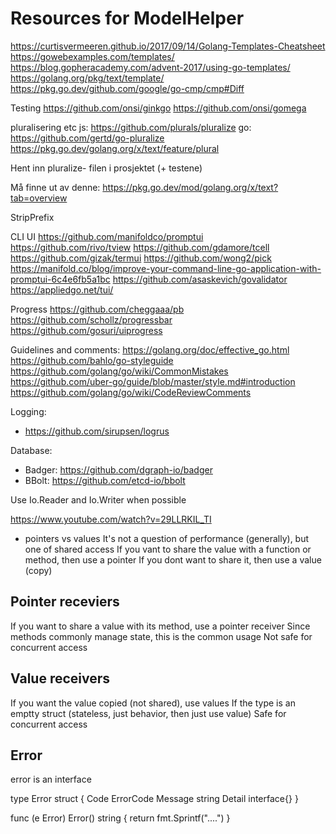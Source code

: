 # Resources for ModelHelper

https://curtisvermeeren.github.io/2017/09/14/Golang-Templates-Cheatsheet
https://gowebexamples.com/templates/
https://blog.gopheracademy.com/advent-2017/using-go-templates/
https://golang.org/pkg/text/template/
https://pkg.go.dev/github.com/google/go-cmp/cmp#Diff

Testing
https://github.com/onsi/ginkgo
https://github.com/onsi/gomega


pluralisering etc
js: https://github.com/plurals/pluralize
go: https://github.com/gertd/go-pluralize
https://pkg.go.dev/golang.org/x/text/feature/plural

Hent inn pluralize- filen i prosjektet (+ testene)

Må finne ut av denne: https://pkg.go.dev/mod/golang.org/x/text?tab=overview

StripPrefix

CLI UI
https://github.com/manifoldco/promptui
https://github.com/rivo/tview
https://github.com/gdamore/tcell
https://github.com/gizak/termui
https://github.com/wong2/pick
https://manifold.co/blog/improve-your-command-line-go-application-with-promptui-6c4e6fb5a1bc
https://github.com/asaskevich/govalidator
https://appliedgo.net/tui/


Progress
https://github.com/cheggaaa/pb
https://github.com/schollz/progressbar
https://github.com/gosuri/uiprogress

Guidelines and comments:
https://golang.org/doc/effective_go.html
https://github.com/bahlo/go-styleguide
https://github.com/golang/go/wiki/CommonMistakes
https://github.com/uber-go/guide/blob/master/style.md#introduction
https://github.com/golang/go/wiki/CodeReviewComments

Logging:

- https://github.com/sirupsen/logrus

Database:
- Badger: https://github.com/dgraph-io/badger
- BBolt: https://github.com/etcd-io/bbolt

Use Io.Reader and Io.Writer when possible

https://www.youtube.com/watch?v=29LLRKIL_TI

- pointers vs values
It's not a question of performance (generally), but one of shared access
If you vant to share the value with a function or method, then use a pointer
If you dont want to share it, then use a value (copy)

## Pointer receviers

If you want to share a value with its method, use a pointer receiver
Since methods commonly manage state, this is the common usage
Not safe for concurrent access

## Value receivers
If you want the value copied (not shared), use values
If the type is an emptty struct (stateless, just behavior, then just use value)
Safe for concurrent access

## Error
error is an interface

type Error struct {
    Code ErrorCode
    Message string
    Detail interface{}
}

func (e Error) Error() string {
    return fmt.Sprintf("....")
}